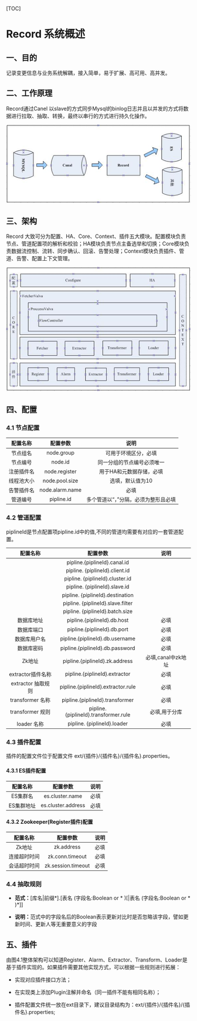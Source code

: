 [TOC]

# Record 系统概述


## 一、目的

记录变更信息与业务系统解耦，接入简单，易于扩展、高可用、高并发。

## 二、工作原理

Record通过Canel 以slave的方式同步Mysql的binlog日志并且以并发的方式将数据进行拉取、抽取、转换，最终以串行的方式进行持久化操作。

<div align=center>
    <img src = "https://github.com/kanven/record/blob/master/images/工作原理图.jpg" alt="工作原理图">
</div>

## 三、架构

Record 大致可分为配置、HA、Core、Context、插件五大模块。配置模块负责节点、管道配置项的解析和校验；HA模块负责节点主备选举和切换；Core模块负责数据流控制、流转、同步确认、回滚、告警处理；Context模块负责插件、管道、告警、配置上下文管理。

<div align=center>
    <img src = "https://github.com/kanven/record/blob/master/images/整体架构图.jpg" alt="整体架构图">
</div>

## 四、配置

### 4.1 节点配置

|配置名称|配置参数|说明|
| :---: | :---: | :---: |
|节点组名|	node.group|	可用于环境区分，必填|
|节点编号|	node.id|	同一分组的节点编号必须唯一|
|注册插件名|	node.register|	用于HA和元数据存储，必填|
|线程池大小|	node.pool.size|	选填，默认值为10|
|告警插件名|	node.alarm.name|必填|
|管道编号|	pipline.id|	多个管道以“，”分隔，必须为整形且必填|


### 4.2 管道配置

piplineId是节点配置项pipline.id中的值,不同的管道均需要有对应的一套管道配置。

|配置名称|配置参数|说明|
| :---: | :---: | :---: |
|	|pipline.{piplineId}.canal.id||	
|	|pipline. {piplineId}.client.id||	
|	|pipline. {piplineId}.cluster.id||	
|	|pipline. {piplineId}.slave.id	||
|	|pipline. {piplineId}.destination||	
|	|pipline. {piplineId}.slave.filter||	
|	|pipline. {piplineId}.batch.size||	
|数据库地址|	pipline.{piplineId}.db.host|	必填|
|数据库端口|	pipline.{piplineId}.db.port|	必填|
|数据库用户名|	pipline.{piplineId}.db.username|	必填|
|数据库密码|	pipline.{piplineId}.db.password|	必填|
|Zk地址|	pipline.{piplineId}.zk.address|	必填,canal中zk地址|
|extractor插件名称|	pipline.{piplineId}.extractor|	必填|
|extractor 抽取规则|	pipline.{piplineId}.extractor.rule|	必填|
|transformer 名称|	pipline.{piplineId}.transformer|	必填|
|transformer 规则|	pipline.{piplineId}.transformer.rule|	必填,用于分库|
|loader 名称|	pipline. {piplineId}.loader|	必填|


### 4.3 插件配置

插件的配置文件位于配置文件 ext/{插件}/{插件名}/{插件名}.properties。

#### 4.3.1 ES插件配置

|配置名称|配置参数|说明|
| :---: | :---: | :---: |
|ES集群名|	es.cluster.name|	必填|
|ES集群地址|	es.cluster.address|	必填|


#### 4.3.2 Zookeeper(Register插件)配置

|配置名称|配置参数|说明|
| :---: | :---: | :---: |
|Zk地址|zk.address|必填|
|连接超时时间|zk.conn.timeout|必填|
|会话超时时间|zk.session.timeout|必填|



### 4.4 抽取规则

* <b>范式：</b>[库名|前缀*].\[表名 \(字段名:Boolean or * \)[|表名 \(字段名:Boolean or * \)*]\]

* <b>说明：</b>范式中的字段名后的Boolean表示更新对比时是否忽略该字段，譬如更新时间、更新人等无重要意义的字段


## 五、插件

由图4.1整体架构可以知道Register、Alarm、Extractor、Transform、Loader是基于插件实现的。如果插件需要其他实现方式，可以根据一些规则进行拓展：

* 实现对应插件接口方法；

* 在实现类上添加Plugin注解并命名（同一插件不能有相同名称）；

* 插件配置文件统一放在ext目录下，建议目录结构为：ext/{插件}/{插件名}/{插件名}.properties;
